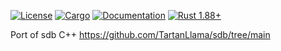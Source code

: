 [![License](https://img.shields.io/badge/license-MIT-blue.svg)](
https://github.com/qhc99/rust-workspace/tree/master/sdb/LICENSE)
[![Cargo](https://img.shields.io/crates/v/sdb_debugger.svg)](
https://crates.io/crates/sdb_debugger)
[![Documentation](https://docs.rs/sdb_debugger/badge.svg)](
https://docs.rs/sdb_debugger)
[![Rust 1.88+](https://img.shields.io/badge/rust-1.88+-lightgray.svg)](
https://www.rust-lang.org)

Port of sdb C++ https://github.com/TartanLlama/sdb/tree/main